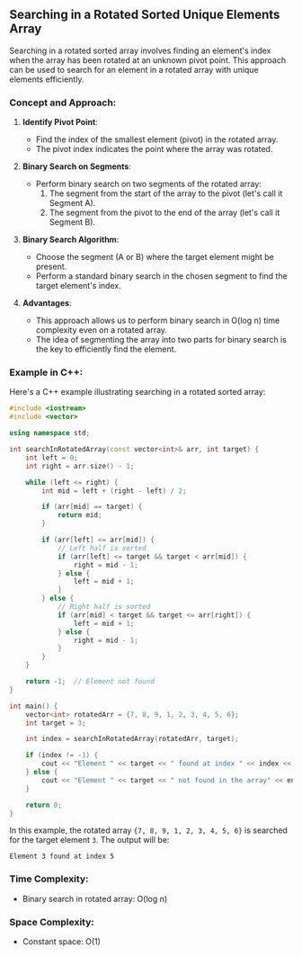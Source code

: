 ## Searching in a Rotated Sorted Unique Elements Array

Searching in a rotated sorted array involves finding an element's index when the array has been rotated at an unknown pivot point. This approach can be used to search for an element in a rotated array with unique elements efficiently.

### Concept and Approach:

1. **Identify Pivot Point**:
   - Find the index of the smallest element (pivot) in the rotated array.
   - The pivot index indicates the point where the array was rotated.

2. **Binary Search on Segments**:
   - Perform binary search on two segments of the rotated array:
     1. The segment from the start of the array to the pivot (let's call it Segment A).
     2. The segment from the pivot to the end of the array (let's call it Segment B).

3. **Binary Search Algorithm**:
   - Choose the segment (A or B) where the target element might be present.
   - Perform a standard binary search in the chosen segment to find the target element's index.

4. **Advantages**:
   - This approach allows us to perform binary search in O(log n) time complexity even on a rotated array.
   - The idea of segmenting the array into two parts for binary search is the key to efficiently find the element.

### Example in C++:

Here's a C++ example illustrating searching in a rotated sorted array:

```cpp
#include <iostream>
#include <vector>

using namespace std;

int searchInRotatedArray(const vector<int>& arr, int target) {
    int left = 0;
    int right = arr.size() - 1;

    while (left <= right) {
        int mid = left + (right - left) / 2;

        if (arr[mid] == target) {
            return mid;
        }

        if (arr[left] <= arr[mid]) {
            // Left half is sorted
            if (arr[left] <= target && target < arr[mid]) {
                right = mid - 1;
            } else {
                left = mid + 1;
            }
        } else {
            // Right half is sorted
            if (arr[mid] < target && target <= arr[right]) {
                left = mid + 1;
            } else {
                right = mid - 1;
            }
        }
    }

    return -1;  // Element not found
}

int main() {
    vector<int> rotatedArr = {7, 8, 9, 1, 2, 3, 4, 5, 6};
    int target = 3;

    int index = searchInRotatedArray(rotatedArr, target);

    if (index != -1) {
        cout << "Element " << target << " found at index " << index << endl;
    } else {
        cout << "Element " << target << " not found in the array" << endl;
    }

    return 0;
}
```

In this example, the rotated array `{7, 8, 9, 1, 2, 3, 4, 5, 6}` is searched for the target element `3`. The output will be:

```
Element 3 found at index 5
```

### Time Complexity:
- Binary search in rotated array: O(log n)

### Space Complexity:
- Constant space: O(1)